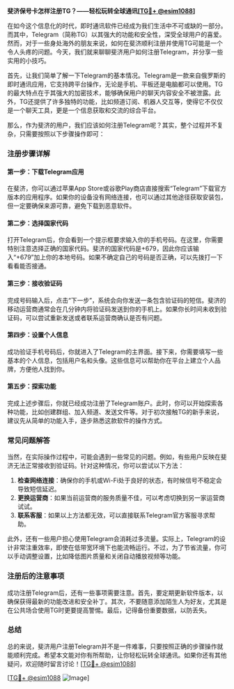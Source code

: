 **斐济保号卡怎样注册TG？——轻松玩转全球通讯[[TG💪+ @esim1088](https://t.me/s/esim1088)]**

在如今这个信息化的时代，即时通讯软件已经成为我们生活中不可或缺的一部分。而其中，Telegram（简称TG）以其强大的功能和安全性，深受全球用户的喜爱。然而，对于一些身处海外的朋友来说，如何在斐济顺利注册并使用TG可能是一个令人头疼的问题。今天，我们就来聊聊斐济用户如何注册Telegram，并分享一些实用的小技巧。

首先，让我们简单了解一下Telegram的基本情况。Telegram是一款来自俄罗斯的即时通讯应用，它支持跨平台操作，无论是手机、平板还是电脑都可以使用。TG的最大特点在于其强大的加密技术，能够确保用户的聊天内容安全不被泄露。此外，TG还提供了许多独特的功能，比如频道订阅、机器人交互等，使得它不仅仅是一个聊天工具，更是一个信息获取和交流的综合平台。

那么，作为斐济的用户，我们应该如何注册Telegram呢？其实，整个过程并不复杂，只需要按照以下步骤操作即可：

### 注册步骤详解

#### 第一步：下载Telegram应用
在斐济，你可以通过苹果App Store或谷歌Play商店直接搜索“Telegram”下载官方版本的应用程序。如果你的设备没有网络连接，也可以通过其他途径获取安装包，但一定要确保来源可靠，避免下载到恶意软件。

#### 第二步：选择国家代码
打开Telegram后，你会看到一个提示框要求输入你的手机号码。在这里，你需要特别注意选择正确的国家代码。斐济的国家代码是+679，因此你应该输入“+679”加上你的本地号码。如果不确定自己的号码是否正确，可以先拨打一下看看能否接通。

#### 第三步：接收验证码
完成号码输入后，点击“下一步”，系统会向你发送一条包含验证码的短信。斐济的移动运营商通常会在几分钟内将验证码发送到你的手机上。如果你长时间未收到验证码，可以尝试重新发送或者联系运营商确认是否有问题。

#### 第四步：设置个人信息
成功验证手机号码后，你就进入了Telegram的主界面。接下来，你需要填写一些基本的个人信息，包括用户名和头像。这些信息可以帮助你在平台上建立个人品牌，方便他人找到你。

#### 第五步：探索功能
完成上述步骤后，你就已经成功注册了Telegram账户。此时，你可以开始探索各种功能，比如创建群组、加入频道、发送文件等。对于初次接触TG的新手来说，建议先从简单的功能入手，逐步熟悉这款软件的操作方式。

### 常见问题解答

当然，在实际操作过程中，可能会遇到一些常见的问题。例如，有些用户反映在斐济无法正常接收到验证码。针对这种情况，你可以尝试以下方法：

1. **检查网络连接**：确保你的手机或Wi-Fi处于良好的状态，有时候信号不稳定会导致短信延迟。
2. **更换运营商**：如果当前运营商的服务质量不佳，可以考虑切换到另一家运营商试试。
3. **联系客服**：如果以上方法都无效，可以直接联系Telegram官方客服寻求帮助。

此外，还有一些用户担心使用Telegram会消耗过多流量。实际上，Telegram的设计非常注重效率，即使在低带宽环境下也能流畅运行。不过，为了节省流量，你可以手动调整设置，比如降低图片质量和关闭自动播放视频等功能。

### 注册后的注意事项

成功注册Telegram后，还有一些事项需要注意。首先，要定期更新软件版本，以确保获得最新的功能改进和安全补丁。其次，不要随意添加陌生人为好友，尤其是在公共场合使用TG时更要提高警惕。最后，记得备份重要数据，以防丢失。

### 总结

总的来说，斐济用户注册Telegram并不是一件难事，只要按照正确的步骤操作就能顺利完成。希望本文能对你有所帮助，让你轻松玩转全球通讯。如果你还有其他疑问，欢迎随时留言讨论！[[TG💪+ @esim1088](https://t.me/s/esim1088)]

[[TG💪+ @esim1088](https://t.me/s/esim1088) ![Image](https://i.postimg.cc/4NQfJmqS/Snipaste-2025-05-13-00-14-12.png)]